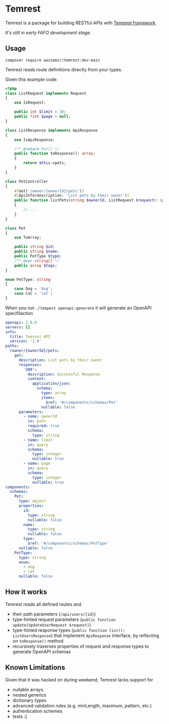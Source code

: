 # Temrest

Temrest is a package for building RESTful APIs with [Tempest framework](https://github.com/tempestphp/tempest-framework).

_It's still in early FAFO development stage._

## Usage

```
composer require aazsamir/temrest:dev-main
```

Temrest reads route definitions directly from your types.

Given this example code:

```php
<?php
class ListRequest implements Request
{
    use IsRequest;

    public int $limit = 30;
    public ?int $page = null;
}

class ListResponse implements ApiResponse
{
    use IsApiResponse;

    /** @return Pet[] */
    public function toResponse(): array;
    {
        return $this->pets;
    }
}

class PetController
{
    #[Get('/owner/{ownerId}/pets')]
    #[ApiInfo(description: 'List pets by their owner')]
    public function listPets(string $ownerId, ListRequest $request): ListResponse
    {
        // ...
    }
}

class Pet
{
    use ToArray;

    public string $id;
    public string $name;
    public PetType $type;
    /** @var string[] */
    public array $tags;
}

enum PetType: string
{
    case Dog = 'dog';
    case Cat = 'cat';
}
```

When you run `./tempest openapi:generate` it will generate an OpenAPI specifilaction

```yaml
openapi: 3.0.0
servers: []
info:
  title: Temrest API
  version: '1.0'
paths:
  /owner/{ownerId}/pets:
    get:
      description: List pets by their owner
      responses:
        '200':
          description: Successful Response
          content:
            application/json:
              schema:
                type: array
                items:
                  $ref: '#/components/schemas/Pet'
                nullable: false
      parameters:
        - name: ownerId
          in: path
          required: true
          schema:
            type: string
        - name: limit
          in: query
          schema:
            type: integer
            nullable: true
        - name: page
          in: query
          schema:
            type: integer
            nullable: true
components:
  schemas:
    Pet:
      type: object
      properties:
        id:
          type: string
          nullable: false
        name:
          type: string
          nullable: false
        type:
          $ref: '#/components/schemas/PetType'
      nullable: false
    PetType:
      type: string
      enum:
        - dog
        - cat
      nullable: false
```

## How it works

Temrest reads all defined routes and
- their path parameters (`/api/users/{id}`)
- type-hinted request parameters (`public function update(UpdateUserRequest $request)`)
- type-hinted response types (`public function list(): ListUsersResponse`) that implement `ApiResponse` interface, by reflecting on `toResponse()` method
- recursively traverses properties of request and response types to generate OpenAPI schemas

## Known Limitations

Given that it was hacked on during weekend, Temrest lacks support for
- nullable arrays
- nested generics
- dictionary types
- advanced validation rules (e.g. minLength, maximum, pattern, etc.)
- authentication schemes
- tests :]
